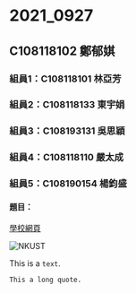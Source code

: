 # 2021_0927

## C108118102 鄭郁娸

### 組員1：C108118101 林亞芳
### 組員2：C108118133 東宇娟
### 組員3：C108193131 吳思穎
### 組員4：C108118110 嚴太成
### 組員5：C108190154 楊鈞盛

#### 題目：

[學校網頁](https://www.nkust.edu.tw/)

![NKUST](https://www.nkust.edu.tw/var/file/0/1000/img/513/182513897.png "高科大")


This is a `text`.

```
This a long quote.
```














